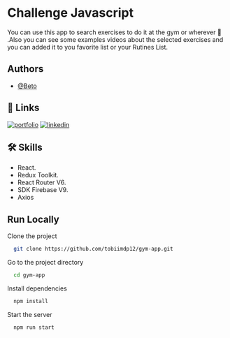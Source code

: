
# Challenge Javascript

You can use this app to search exercises to do it at the gym or wherever 🙂 .Also you can see some examples videos about the selected exercises and you can added it to you favorite list or your Rutines List.


## Authors

- [@Beto](https://github.com/BetoSkillFactory)

## 🔗 Links
[![portfolio](https://img.shields.io/badge/my_portfolio-000?style=for-the-badge&logo=ko-fi&logoColor=white)](https://tobiasselva.netlify.app/)
[![linkedin](https://img.shields.io/badge/linkedin-0A66C2?style=for-the-badge&logo=linkedin&logoColor=white)](https://www.linkedin.com/in/tobias-selva/)


## 🛠 Skills

- React.
- Redux Toolkit.
- React Router V6.
- SDK Firebase V9. 
- Axios

## Run Locally

Clone the project

```bash
  git clone https://github.com/tobiimdp12/gym-app.git
```

Go to the project directory

```bash
  cd gym-app
```

Install dependencies

```bash
  npm install
```

Start the server

```bash
  npm run start
```

